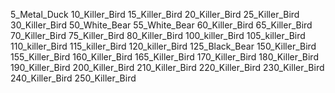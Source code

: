 5_Metal_Duck
10_Killer_Bird
15_Killer_Bird
20_Killer_Bird
25_Killer_Bird
30_Killer_Bird
50_White_Bear
55_White_Bear
60_Killer_Bird
65_Killer_Bird
70_Killer_Bird
75_Killer_Bird
80_Killer_Bird
100_killer_Bird
105_killer_Bird
110_killer_Bird
115_killer_Bird
120_killer_Bird
125_Black_Bear
150_Killer_Bird
155_Killer_Bird
160_Killer_Bird
165_Killer_Bird
170_Killer_Bird
180_Killer_Bird
190_Killer_Bird
200_Killer_Bird
210_Killer_Bird
220_Killer_Bird
230_Killer_Bird
240_Killer_Bird
250_Killer_Bird